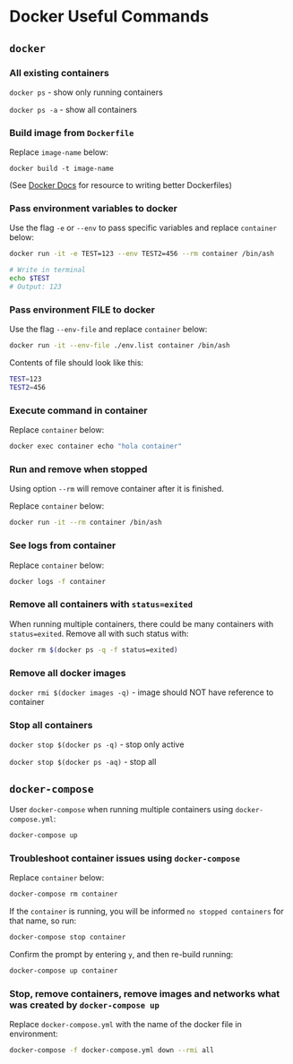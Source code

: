 # Docker Useful Commands

## `docker`

### All existing containers

`docker ps` - show only running containers

`docker ps -a` - show all containers

### Build image from `Dockerfile`

Replace `image-name` below:

`docker build -t image-name`

(See [Docker Docs](dockerDocs.md) for resource to writing better Dockerfiles)

### Pass environment variables to docker

Use the flag `-e` or `--env` to pass specific variables and replace `container` below:

```sh
docker run -it -e TEST=123 --env TEST2=456 --rm container /bin/ash

# Write in terminal
echo $TEST
# Output: 123
```

### Pass environment FILE to docker

Use the flag `--env-file` and replace `container` below:

```sh
docker run -it --env-file ./env.list container /bin/ash
```

Contents of file should look like this:

```sh
TEST=123
TEST2=456
```

### Execute command in container

Replace `container` below:

```sh
docker exec container echo "hola container"
```

### Run and remove when stopped

Using option `--rm` will remove container after it is finished.

Replace `container` below:

```sh
docker run -it --rm container /bin/ash
```

### See logs from container

Replace `container` below:

```sh
docker logs -f container
```

### Remove all containers with `status=exited`

When running multiple containers, there could be many containers with `status=exited`. Remove all with such status with:

```sh
docker rm $(docker ps -q -f status=exited)
```

### Remove all docker images

`docker rmi $(docker images -q)` - image should NOT have reference to container

### Stop all containers

`docker stop $(docker ps -q)` - stop only active

`docker stop $(docker ps -aq)` - stop all

## `docker-compose`

User `docker-compose` when running multiple containers using `docker-compose.yml`:

```sh
docker-compose up
```

### Troubleshoot container issues using `docker-compose`

Replace `container` below:

```sh
docker-compose rm container
```

If the `container` is running, you will be informed `no stopped containers` for that name, so run:

```sh
docker-compose stop container
```

Confirm the prompt by entering `y`, and then re-build running:

```sh
docker-compose up container
```

### Stop, remove containers, remove images and networks what was created by `docker-compose up`

Replace `docker-compose.yml` with the name of the docker file in environment:

```sh
docker-compose -f docker-compose.yml down --rmi all
```
